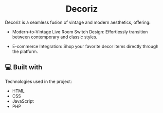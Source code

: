 <h1 align="center" id="title">Decoriz</h1>

<p id="description">Decoriz is a seamless fusion of vintage and modern aesthetics, offering: <br> 

- Modern-to-Vintage Live Room Switch Design: Effortlessly transition between contemporary and classic styles.  <br>

- E-commerce Integration: Shop your favorite decor items directly through the platform.  </p>

  
  
<h2>💻 Built with</h2>

Technologies used in the project:

*   HTML
*   CSS
*   JavaScript
*   PHP
